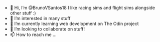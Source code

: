- 👋 Hi, I’m @BrunoVSantos18 I like racing sims and flight sims alongside other stuff :)
- 👀 I’m interested in many stuff
- 🌱 I’m currently learning web development on The Odin project
- 💞️ I’m looking to collaborate on stuff!
- 📫 How to reach me ...

<!---
BrunoVSantos18/BrunoVSantos18 is a ✨ special ✨ repository because its `README.md` (this file) appears on your GitHub profile.
You can click the Preview link to take a look at your changes.
--->
